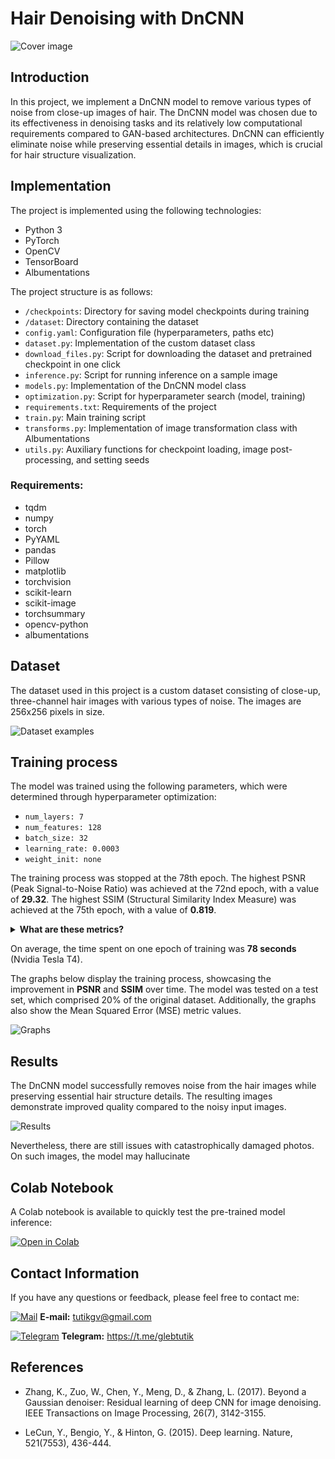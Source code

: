 # Hair Denoising with DnCNN

![Cover image](https://i.imgur.com/HY6J9x3.gif)

## Introduction

In this project, we implement a DnCNN model 
to remove various types of noise from close-up images of hair.
The DnCNN model was chosen due to its effectiveness in denoising
tasks and its relatively low computational requirements compared 
to GAN-based architectures. DnCNN can efficiently eliminate noise
while preserving essential details in images, which is crucial
for hair structure visualization.

## Implementation

The project is implemented using the following technologies:

- Python 3
- PyTorch
- OpenCV
- TensorBoard
- Albumentations

The project structure is as follows:

- `/checkpoints`: Directory for saving model checkpoints during training
- `/dataset`: Directory containing the dataset
- `config.yaml`: Configuration file (hyperparameters, paths etc)
- `dataset.py`: Implementation of the custom dataset class
- `download_files.py`: Script for downloading the dataset and pretrained checkpoint in one click
- `inference.py`: Script for running inference on a sample image
- `models.py`: Implementation of the DnCNN model class
- `optimization.py`: Script for hyperparameter search (model, training)
- `requirements.txt`: Requirements of the project
- `train.py`: Main training script
- `transforms.py`: Implementation of image transformation class with Albumentations
- `utils.py`: Auxiliary functions for checkpoint loading, image post-processing, and setting seeds

### Requirements:

- tqdm
- numpy
- torch
- PyYAML
- pandas
- Pillow
- matplotlib
- torchvision
- scikit-learn
- scikit-image
- torchsummary
- opencv-python
- albumentations

## Dataset

The dataset used in this project is a custom dataset consisting 
of close-up, three-channel hair images with various types of
noise. The images are 256x256 pixels in size.

![Dataset examples](https://i.imgur.com/FRzvQ8J.png)


## Training process

The model was trained using the following 
parameters, which were determined through 
hyperparameter optimization:

- `num_layers: 7`
- `num_features: 128`
- `batch_size: 32`
- `learning_rate: 0.0003`
- `weight_init: none`

The training process was stopped at the 78th epoch. The highest PSNR (Peak Signal-to-Noise Ratio) was achieved at the 72nd epoch, with a value of **29.32**. The highest SSIM (Structural Similarity Index Measure) was achieved at the 75th epoch, with a value of **0.819**.

<details>
    <summary><strong>What are these metrics?</strong></summary>

- **PSNR (Peak Signal-to-Noise Ratio):** PSNR is a measure of the quality of image reconstruction, comparing the original image with the reconstructed one. A higher PSNR value indicates better reconstruction quality, meaning the reconstructed image is closer to the original one.


- **SSIM (Structural Similarity Index Measure):** SSIM is a metric used to evaluate the structural similarity between two images. It measures the similarity between the original and reconstructed images by taking into account luminance, contrast, and structure. A higher SSIM value indicates a better match in terms of structure, meaning the reconstructed image is more similar to the original one.


- **MSE (Mean Squared Error):** MSE is the average of the squared differences between the original and reconstructed images. It measures the difference in intensity values between the two images. A lower MSE value indicates that the reconstructed image is closer to the original image in terms of pixel intensities.
</details>

On average, the time spent on one epoch of training
was **78 seconds** (Nvidia Tesla T4).

The graphs below display the training process, 
showcasing the improvement in **PSNR** and **SSIM** 
over time. The model was tested on a test set, which 
comprised 20% of the original dataset. Additionally,
the graphs also show the Mean Squared Error (MSE) metric values.

![Graphs](https://i.imgur.com/MgL5iYC.png)



## Results

The DnCNN model successfully removes noise from 
the hair images while preserving essential hair 
structure details. The resulting images demonstrate 
improved quality compared to the noisy input images. 


![Results](https://i.imgur.com/NuZLJZc.png)

Nevertheless, there are still issues with catastrophically
damaged photos. On such images, the model may hallucinate

## Colab Notebook

A Colab notebook is available to quickly test the pre-trained model inference:

[![Open in Colab](https://colab.research.google.com/assets/colab-badge.svg)](https://colab.research.google.com/drive/1la4U90GCeuPvlpNXx6mnRjqQN7mQItEP?usp=sharing)

## Contact Information

If you have any questions or feedback, please feel free to contact me:

[![Mail](https://i.imgur.com/HILZFT2.png)](mailto:tutikgv@gmail.com)
**E-mail:**
[tutikgv@gmail.com](mailto:tutikgv@gmail.com) <br>

[![Telegram](https://i.imgur.com/IMICyTA.png)](https://t.me/glebtutik)
**Telegram:**
https://t.me/glebtutik <br>

## References

- Zhang, K., Zuo, W., Chen, Y., Meng, D., & Zhang, L. (2017). Beyond a Gaussian denoiser: Residual learning of deep CNN for image denoising. IEEE Transactions on Image Processing, 26(7), 3142-3155.

- LeCun, Y., Bengio, Y., & Hinton, G. (2015). Deep learning. Nature, 521(7553), 436-444.
